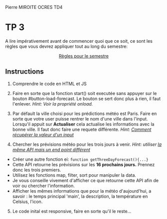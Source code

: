 Pierre MIROITE OCRES TD4

# TP 3

A lire impérativement avant de commencer quoi que ce soit, ce sont les règles que vous devrez appliquer tout au long du semestre:

<p align="center">
 <a href="https://github.com/clementAC/Instructions-Technologies-Web-OCRES-Ing4/blob/master/README.md">Règles pour le semestre</a>
</p>

## Instructions

1. Comprendre le code en HTML et JS

2. Faire en sorte que la fonction start() soit executée sans appuyer sur le bouton #button-load-forecast.
Le bouton se sert donc plus à rien, il faut l'enlever.
*Hint: Voir la propriété onload.*

3. Par défault la ville choisi pour les prédictions météo est Paris. Faire en sorte que votre user puisse rentrer le nom d'une ville dans l'input. Lorsqu'il appuit sur **Actualiser** cela actualise les informations avec la bonne ville. Il faut donc faire une requete différente.
*Hint: [Comment récupérer la valeur d'un input](https://stackoverflow.com/questions/11563638/how-do-i-get-the-value-of-text-input-field-using-javascript)*

4. Chercher les prévisions météo pour les trois jours à venir.
*Hint: utiliser [la même API mais un end point différent](https://openweathermap.org/forecast16)*

* Créer une autre fonction ei: ```function getThreeDayForecast(){...}```
* Cette API retourne les prévisions sur les **16 prochains jours.** Prennez donc les trois premiers.
* Utilisez les fonctions map, filter, sort pour manipuler la data.
* Je vous conseille vivement d'afficher ce que retourne cette API afin de voir ou chercher l'information.
* Afficher les mêmes informations que pour la météo d'aujourd'hui, a savoir : le temps principal 'main', la description, la température en Celsius, l'icon.

5. Le code inital est responsive, faire en sorte qu'il le reste...
